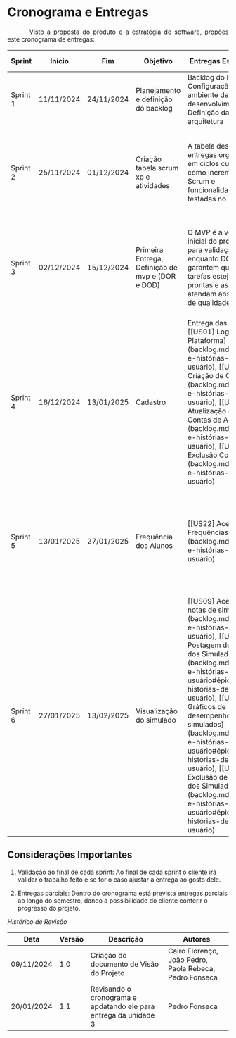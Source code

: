 # Cronograma e Entregas
<p style="text-indent: 50px;text-align: justify;">Visto a proposta do produto e a estratégia de software, propões este cronograma de entregas:</p>  

<table>
<thead>
<tr>
<th>Sprint</th>
<th>Início</th>
<th>Fim</th>
<th>Objetivo</th>
<th>Entregas Esperadas</th>
<th>Validação do Cliente</th>
</tr>
</thead>
<tbody>
<tr>
<td>Sprint 1</td>
<td>11/11/2024</td>
<td>24/11/2024</td>
<td>Planejamento e definição do backlog</td>
<td>Backlog do Produto / Configuração do ambiente de desenvolvimento / Definição da arquitetura</td>
<td>Revisão do backlog e confirmação de prioridades</td>
</tr>
<tr>
<td>Sprint 2</td>
<td>25/11/2024</td>
<td>01/12/2024</td>
<td>Criação tabela scrum xp e atividades</td>
<td>A tabela destaca as entregas organizadas em ciclos curtos, como incrementos no Scrum e funcionalidades testadas no XP</td>
<td>Mostra como cada metodologia envolve o cliente, com revisões no Scrum e feedback frequente no XP</td>
</tr>
<tr>
<td>Sprint 3</td>
<td>02/12/2024</td>
<td>15/12/2024</td>
<td>Primeira Entrega, Definição de mvp e (DOR e DOD)</td>
<td>O MVP é a versão inicial do produto para validação, enquanto DOR e DOD garantem que as tarefas estejam prontas e as entregas atendam aos padrões de qualidade.</td>
<td>O MVP valida o produto com o cliente, enquanto DOR e DOD garantem a qualidade das entregas.</td>
</tr>
<tr>
<td>Sprint 4</td>
<td>16/12/2024</td>
<td>13/01/2025</td>
<td> Cadastro </td>
<td>Entrega das histórias [[US01] Login na Plataforma](backlog.md#épicos-e-histórias-de-usuário), [[US02] Criação de Contas](backlog.md#épicos-e-histórias-de-usuário), [[US03] Atualização de Contas de Alunos](backlog.md#épicos-e-histórias-de-usuário), [[US04] Exclusão Contas](backlog.md#épicos-e-histórias-de-usuário)</td>
<td>Validação do processo de cadastro e login</td>
</tr>
<tr>
<td>Sprint 5</td>
<td>13/01/2025</td>
<td>27/01/2025</td>
<td>Frequência dos Alunos</td>
<td>[[US22] Acesso de Frequências](backlog.md#épicos-e-histórias-de-usuário)
</td>
<td>Acesso ao banco de dados do Galt e apoiar o processo de integração. Validação da visualização de frequência</td>
</tr>
<tr>
<td>Sprint 6</td>
<td>27/01/2025</td>
<td>13/02/2025</td>
<td> Visualização do simulado </td>
<td> [[US09] Acesso a notas de simulados](backlog.md#épicos-e-histórias-de-usuário), [[US10] Postagem de Notas dos Simulados](backlog.md#épicos-e-histórias-de-usuário#épicos-e-histórias-de-usuário), 
[[US12] Gráficos de desempenho de simulados](backlog.md#épicos-e-histórias-de-usuário#épicos-e-histórias-de-usuário), [[US11] Exclusão de Notas dos Simulados](backlog.md#épicos-e-histórias-de-usuário#épicos-e-histórias-de-usuário)  </td>
<td>Validar quais tipos de comparação o pedagógico do cursinho quer, validar visualização dos resultados, testar produto com membros do Galt</td>
</tr>
</table>

## Considerações Importantes

1. Validação ao final de cada sprint: Ao final de cada sprint o cliente irá validar o trabalho feito e se for o caso ajustar a entrega ao gosto dele.

2. Entregas parciais: Dentro do cronograma está prevista entregas parciais ao longo do semestre, dando a possibilidade do cliente conferir o progresso do projeto.

*Histórico de Revisão*

| Data | Versão | Descrição | Autores |
| ---------- | ----------- | -------------- | -------------- |
| 09/11/2024 | 1.0 | Criação do documento de Visão do Projeto | Cairo Florenço, João Pedro, Paola Rebeca, Pedro Fonseca |
| 20/01/2024 | 1.1 | Revisando o cronograma e apdatando ele para entrega da unidade 3 | Pedro Fonseca |